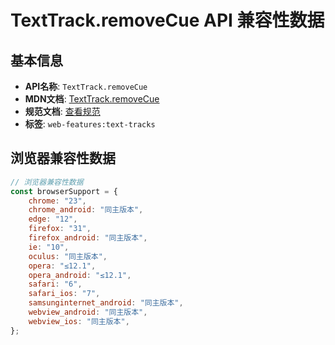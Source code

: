 # TextTrack.removeCue API 兼容性数据

## 基本信息

- **API名称**: `TextTrack.removeCue`
- **MDN文档**: [TextTrack.removeCue](https://developer.mozilla.org/docs/Web/API/TextTrack/removeCue)
- **规范文档**: [查看规范](https://html.spec.whatwg.org/multipage/media.html#dom-texttrack-removecue-dev)
- **标签**: `web-features:text-tracks`

## 浏览器兼容性数据

```javascript
// 浏览器兼容性数据
const browserSupport = {
    chrome: "23",
    chrome_android: "同主版本",
    edge: "12",
    firefox: "31",
    firefox_android: "同主版本",
    ie: "10",
    oculus: "同主版本",
    opera: "≤12.1",
    opera_android: "≤12.1",
    safari: "6",
    safari_ios: "7",
    samsunginternet_android: "同主版本",
    webview_android: "同主版本",
    webview_ios: "同主版本",
};

```

